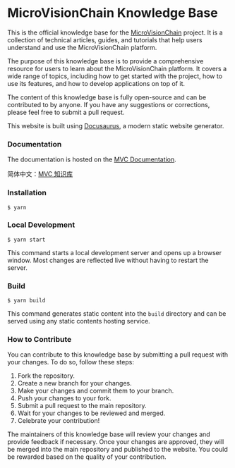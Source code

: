 # MicroVisionChain Knowledge Base

This is the official knowledge base for the [MicroVisionChain](https://www.microvisionchain.com/) project. It is a collection of technical articles, guides, and tutorials that help users understand and use the MicroVisionChain platform.

The purpose of this knowledge base is to provide a comprehensive resource for users to learn about the MicroVisionChain platform. It covers a wide range of topics, including how to get started with the project, how to use its features, and how to develop applications on top of it.

The content of this knowledge base is fully open-source and can be contributed to by anyone. If you have any suggestions or corrections, please feel free to submit a pull request.

This website is built using [Docusaurus](https://docusaurus.io/), a modern static website generator.

### Documentation

The documentation is hosted on the [MVC Documentation](https://docs.mvclabs.io/).

简体中文：[MVC 知识库](https://docs.mvclabs.io/zh-CN/)

### Installation

```
$ yarn
```

### Local Development

```
$ yarn start
```

This command starts a local development server and opens up a browser window. Most changes are reflected live without having to restart the server.

### Build

```
$ yarn build
```

This command generates static content into the `build` directory and can be served using any static contents hosting service.


### How to Contribute

You can contribute to this knowledge base by submitting a pull request with your changes. To do so, follow these steps:

1. Fork the repository.
2. Create a new branch for your changes.
3. Make your changes and commit them to your branch.
4. Push your changes to your fork.
5. Submit a pull request to the main repository.
6. Wait for your changes to be reviewed and merged.
7. Celebrate your contribution!


The maintainers of this knowledge base will review your changes and provide feedback if necessary. Once your changes are approved, they will be merged into the main repository and published to the website. You could be rewarded based on the quality of your contribution.
